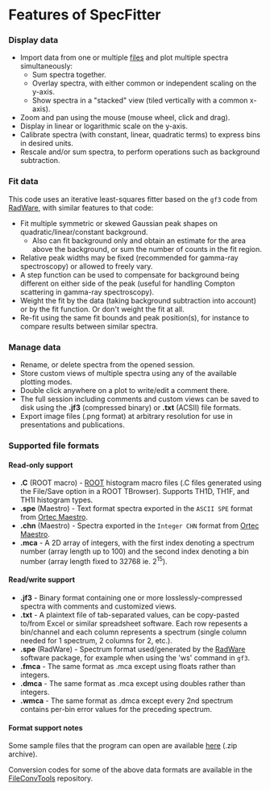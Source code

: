 # Features of SpecFitter

### Display data

* Import data from one or multiple [files](#filecompat) and plot multiple spectra simultaneously:
    * Sum spectra together.
    * Overlay spectra, with either common or independent scaling on the y-axis.
    * Show spectra in a "stacked" view (tiled vertically with a common x-axis).
* Zoom and pan using the mouse (mouse wheel, click and drag).
* Display in linear or logarithmic scale on the y-axis.
* Calibrate spectra (with constant, linear, quadratic terms) to express bins in desired units.
* Rescale and/or sum spectra, to perform operations such as background subtraction.

### Fit data

This code uses an iterative least-squares fitter based on the `gf3` code from [RadWare](https://radware.phy.ornl.gov/), with similar features to that code:

* Fit multiple symmetric or skewed Gaussian peak shapes on quadratic/linear/constant background.
  * Also can fit background only and obtain an estimate for the area above the background, or sum the number of counts in the fit region.
* Relative peak widths may be fixed (recommended for gamma-ray spectroscopy) or allowed to freely vary.
* A step function can be used to compensate for background being different on either side of the peak (useful for handling Compton scattering in gamma-ray spectroscopy).
* Weight the fit by the data (taking background subtraction into account) or by the fit function.  Or don't weight the fit at all.
* Re-fit using the same fit bounds and peak position(s), for instance to compare results between similar spectra.

### Manage data

* Rename, or delete spectra from the opened session.
* Store custom views of multiple spectra using any of the available plotting modes.
* Double click anywhere on a plot to write/edit a comment there.
* The full session including comments and custom views can be saved to disk using the **.jf3** (compressed binary) or **.txt** (ACSII) file formats.
* Export image files (.png format) at arbitrary resolution for use in presentations and publications.

### Supported file formats<a name="filecompat"></a>

#### Read-only support

* **.C** (ROOT macro) - [ROOT](https://root.cern.ch/) histogram macro files (.C files generated using the File/Save option in a ROOT TBrowser).  Supports TH1D, TH1F, and TH1I histogram types.
* **.spe** (Maestro) - Text format spectra exported in the `ASCII SPE` format from [Ortec Maestro](https://www.ortec-online.com/products/application-software/maestro-mca).
* **.chn** (Maestro) - Spectra exported in the `Integer CHN` format from [Ortec Maestro](https://www.ortec-online.com/products/application-software/maestro-mca).
* **.mca** - A 2D array of integers, with the first index denoting a spectrum number (array length up to 100) and the second index denoting a bin number (array length fixed to 32768 ie. 2<sup>15</sup>).

#### Read/write support

* **.jf3** - Binary format containing one or more losslessly-compressed spectra with comments and customized views.
* **.txt** - A plaintext file of tab-separated values, can be copy-pasted to/from Excel or similar spreadsheet software.  Each row repesents a bin/channel and each column represents a spectrum (single column needed for 1 spectrum, 2 columns for 2, etc.).
* **.spe** (RadWare) - Spectrum format used/generated by the [RadWare](https://radware.phy.ornl.gov/) software package, for example when using the 'ws' command in `gf3`.
* **.fmca** - The same format as .mca except using floats rather than integers.
* **.dmca** - The same format as .mca except using doubles rather than integers.
* **.wmca** - The same format as .dmca except every 2nd spectrum contains per-bin error values for the preceding spectrum.

#### Format support notes

Some sample files that the program can open are available [here](https://raw.githubusercontent.com/e-j-w/e-j-w.github.io/master/media/specfitter-sample-files.zip) (.zip archive).

Conversion codes for some of the above data formats are available in the [FileConvTools](https://github.com/e-j-w/FileConvTools) repository.
